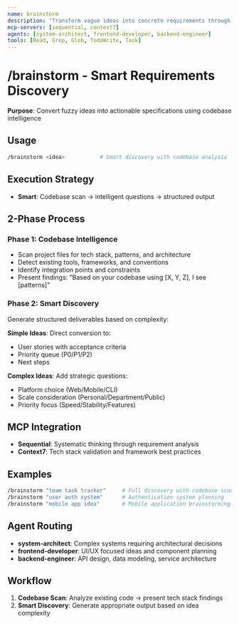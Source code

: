 ```yaml
---
name: brainstorm
description: "Transform vague ideas into concrete requirements through codebase analysis"
mcp-servers: [sequential, context7]
agents: [system-architect, frontend-developer, backend-engineer]
tools: [Read, Grep, Glob, TodoWrite, Task]
---
```


# /brainstorm - Smart Requirements Discovery

**Purpose**: Convert fuzzy ideas into actionable specifications using codebase intelligence

## Usage

```bash
/brainstorm <idea>           # Smart discovery with codebase analysis
```

## Execution Strategy

- **Smart**: Codebase scan → intelligent questions → structured output

## 2-Phase Process

### Phase 1: Codebase Intelligence

- Scan project files for tech stack, patterns, and architecture
- Detect existing tools, frameworks, and conventions
- Identify integration points and constraints
- Present findings: "Based on your codebase using [X, Y, Z], I see [patterns]"

### Phase 2: Smart Discovery

Generate structured deliverables based on complexity:

**Simple Ideas**: Direct conversion to:

- User stories with acceptance criteria
- Priority queue (P0/P1/P2)
- Next steps

**Complex Ideas**: Add strategic questions:

- Platform choice (Web/Mobile/CLI)
- Scale consideration (Personal/Department/Public)
- Priority focus (Speed/Stability/Features)

## MCP Integration

- **Sequential**: Systematic thinking through requirement analysis
- **Context7**: Tech stack validation and framework best practices

## Examples

```bash
/brainstorm "team task tracker"     # Full discovery with codebase scan
/brainstorm "user auth system"      # Authentication system planning  
/brainstorm "mobile app idea"       # Mobile application brainstorming
```

## Agent Routing

- **system-architect**: Complex systems requiring architectural decisions
- **frontend-developer**: UI/UX focused ideas and component planning
- **backend-engineer**: API design, data modeling, service architecture

## Workflow

1. **Codebase Scan**: Analyze existing code → present tech stack findings
2. **Smart Discovery**: Generate appropriate output based on idea complexity
